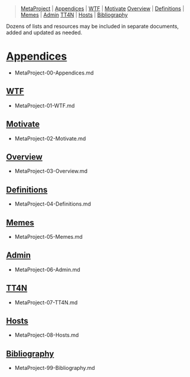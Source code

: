 [  this is a comment. ]::

<link href="styles.css" rel="stylesheet"></link>

> [MetaProject](../MetaProject.md) | [Appendices](./MetaProject-00-Appendices.md) | [WTF](./MetaProject-01-WTF.md) | [Motivate](./MetaProject-02-Motivate.md) 
> [Overview](./MetaProject-03-Overview.md) | [Definitions](./MetaProject-04-Definitions.md) | [Memes](./MetaProject-05-Memes.md) | [Admin](./MetaProject-06-Admin.md) 
> [TT4N](./MetaProject-07-TT4N.md) | [Hosts](./MetaProject-08-Hosts.md) | [Bibliography](./MetaProject-99-Bibliography.md) 

Dozens of lists and resources may be included in separate documents, added and updated as needed.
 
# [Appendices](./MetaProject-00-Appendices.md)
- MetaProject-00-Appendices.md
 
## [WTF](./MetaProject-01-WTF.md)
- MetaProject-01-WTF.md
 
## [Motivate](./MetaProject-02-Motivate.md)
- MetaProject-02-Motivate.md
 
## [Overview](./MetaProject-03-Overview.md)
- MetaProject-03-Overview.md

## [Definitions](./MetaProject-04-Definitions.md)
- MetaProject-04-Definitions.md
 
## [Memes](./MetaProject-05-Memes.md)
- MetaProject-05-Memes.md
 
## [Admin](./MetaProject-06-Admin.md)
- MetaProject-06-Admin.md
 
## [TT4N](./MetaProject-07-TT4N.md)
- MetaProject-07-TT4N.md
 
## [Hosts](./MetaProject-08-Hosts.md)
- MetaProject-08-Hosts.md

## [Bibliography](./MetaProject-99-Bibliography.md)
- MetaProject-99-Bibliography.md

